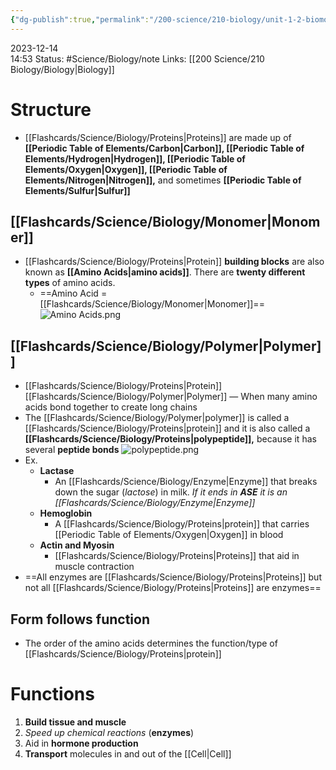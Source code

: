 ```yaml
---
{"dg-publish":true,"permalink":"/200-science/210-biology/unit-1-2-biomolecules/1-2-6-proteins/","updated":"2024-02-10T11:31:23.538-06:00"}
---
```


2023-12-14  
14:53
Status: #Science/Biology/note
Links: [[200 Science/210 Biology/Biology\|Biology]]
# Structure
- [[Flashcards/Science/Biology/Proteins\|Proteins]] are made up of **[[Periodic Table of Elements/Carbon\|Carbon]], [[Periodic Table of Elements/Hydrogen\|Hydrogen]], [[Periodic Table of Elements/Oxygen\|Oxygen]], [[Periodic Table of Elements/Nitrogen\|Nitrogen]],** and sometimes **[[Periodic Table of Elements/Sulfur\|Sulfur]]**
## [[Flashcards/Science/Biology/Monomer\|Monomer]]
- [[Flashcards/Science/Biology/Proteins\|Protein]] **building blocks** are also known as **[[Amino Acids\|amino acids]]**. There are **twenty different types** of amino acids.
	- ==Amino Acid = [[Flashcards/Science/Biology/Monomer\|Monomer]]==
![Amino Acids.png](/img/user/Files/Amino%20Acids.png)
## [[Flashcards/Science/Biology/Polymer\|Polymer]]
- [[Flashcards/Science/Biology/Proteins\|Protein]] [[Flashcards/Science/Biology/Polymer\|Polymer]] — When many amino acids bond together to create long chains
- The [[Flashcards/Science/Biology/Polymer\|polymer]] is called a [[Flashcards/Science/Biology/Proteins\|protein]] and it is also called a **[[Flashcards/Science/Biology/Proteins\|polypeptide]],** because it has several **peptide bonds**
![polypeptide.png](/img/user/Files/polypeptide.png)
- Ex.
	- **Lactase**
		- An [[Flashcards/Science/Biology/Enzyme\|Enzyme]] that breaks down the sugar (*lactose*) in milk. *If it ends in **ASE** it is an [[Flashcards/Science/Biology/Enzyme\|Enzyme]]*
	- **Hemoglobin**
		- A [[Flashcards/Science/Biology/Proteins\|protein]] that carries [[Periodic Table of Elements/Oxygen\|Oxygen]] in blood
	- **Actin and Myosin**
		- [[Flashcards/Science/Biology/Proteins\|Proteins]] that aid in muscle contraction
- ==All enzymes are [[Flashcards/Science/Biology/Proteins\|Proteins]] but not all [[Flashcards/Science/Biology/Proteins\|Proteins]] are enzymes==
## Form follows function 
- The order of the amino acids determines the function/type of [[Flashcards/Science/Biology/Proteins\|protein]] 
# Functions
1. **Build tissue and muscle**
2. *Speed up chemical reactions* (**enzymes**)
3. Aid in **hormone production**
4. **Transport** molecules in and out of the [[Cell\|Cell]]